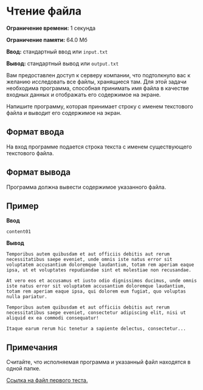 # Чтение файла

**Ограничение времени:** 1 секунда

**Ограничение памяти:** 64.0 Мб

**Ввод:** стандартный ввод или `input.txt`

**Вывод:** стандартный вывод или `output.txt`

Вам предоставлен доступ к серверу компании, что подтолкнуло вас к желанию исследовать все файлы, хранящиеся там. Для этой задачи необходима программа, способная принимать имя файла в качестве входных данных и отображать его содержимое на экране.

Напишите программу, которая принимает строку с именем текстового файла и выводит его содержимое на экран.

## Формат ввода

На вход программе подается строка текста с именем существующего текстового файла.

## Формат вывода

Программа должна вывести содержимое указанного файла.

## Пример

**Ввод**
```
content01
```

**Вывод**
```
Temporibus autem quibusdam et aut officiis debitis aut rerum necessitatibus saepe eveniet, unde omnis iste natus error sit voluptatem accusantium doloremque laudantium, totam rem aperiam eaque ipsa, ut et voluptates repudiandae sint et molestiae non recusandae.

At vero eos et accusamus et iusto odio dignissimos ducimus, unde omnis iste natus error sit voluptatem accusantium doloremque laudantium, totam rem aperiam eaque ipsa, qui dolorem eum fugiat, quo voluptas nulla pariatur.

Temporibus autem quibusdam et aut officiis debitis aut rerum necessitatibus saepe eveniet, consectetur adipiscing elit, nisi ut aliquid ex ea commodi consequatur!

Itaque earum rerum hic tenetur a sapiente delectus, consectetur...
```

## Примечания

Считайте, что исполняемая программа и указанный файл находятся в одной папке.

[Ссылка на файл первого теста.](content01)